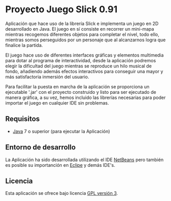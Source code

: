 Proyecto Juego Slick 0.91
================================

Aplicación que hace uso de la librería Slick e implementa un juego en 2D desarrollado en Java.
El juego en sí consiste en recorrer un mini-mapa mientras recogemos diferentes objetos para 
completar el nivel, todo ello, mientras somos perseguidos por un personaje que al alcanzarnos
logra que finalice la partida.

El juego hace uso de diferentes interfaces gráficas y elementos multimedia para dotar al programa de 
interactividad, desde la aplicación podremos elegir la dificultad del juego mientras se reproduce un 
hilo musical de fondo, añadiendo además efectos interactivos para conseguir una mayor y más 
satisfactoria inmersión del usuario.


Para facilitar la puesta en marcha de la aplicación se proporciona un ejecutable '.jar' con el 
proyecto construido y listo para ser ejecutado de manera gráfica, a su vez, hemos incluido las librerías
necesarias para poder importar el juego en cualquier IDE sin problemas.

## Requisitos
- [Java] 7 o superior (para ejecutar la Aplicación)

## Entorno de desarrollo
La Aplicación ha sido desarrollada utilizando el IDE [NetBeans] pero también es posible su 
importanción en [Eclipe] y demás IDE's.


## Licencia
Esta aplicación se ofrece bajo licencia [GPL versión 3].

[GPL versión 3]: https://www.gnu.org/licenses/gpl-3.0.en.html
[NetBeans]: https://netbeans.org/
[Eclipe]: https://eclipse.org/
[Java]: https://www.java.com/
